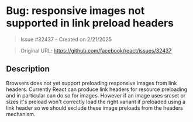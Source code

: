 # Bug: responsive images not supported in link preload headers

> Issue #32437 - Created on 2/21/2025

> Original URL: https://github.com/facebook/react/issues/32437

## Description

Browsers does not yet support preloading responsive images from link headers. Currently React can produce link headers for resource preloading and in particular can do so for images. However if an image uses srcset or sizes it's preload won't correctly load the right variant if preloaded using a link header so we should exclude these image preloads from the headers mechanism.
